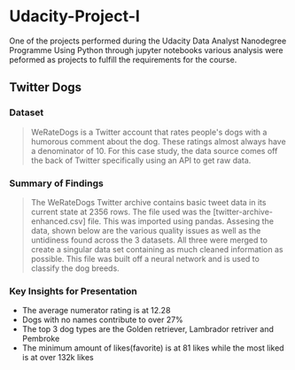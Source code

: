 # Udacity-Project-I
One of the projects performed during the Udacity Data Analyst Nanodegree Programme
Using Python through jupyter notebooks various analysis were peformed as projects to fulfill the requirements for the course.

## Twitter Dogs
### Dataset
> WeRateDogs is a Twitter account that rates people's dogs with a humorous comment about the dog. These ratings almost always have a denominator of 10.
For this case study, the data source comes off the back of Twitter specifically using an API to get raw data. 

### Summary of Findings
> The WeRateDogs Twitter archive contains basic tweet data in its current state at 2356 rows. The file used was the [twitter-archive-enhanced.csv] file. This was imported using pandas. Assesing the data, shown below are the various quality issues as well as the untidiness found across the 3 datasets. All three were merged to create a singular data set containing as much cleaned information as possible. This file was built off a neural network and is used to classify the dog breeds.

### Key Insights for Presentation
- The average numerator rating is at 12.28
- Dogs with no names contribute to over 27%
- The top 3 dog types are the Golden retriever, Lambrador retriver and Pembroke
- The minimum amount of likes(favorite) is at 81 likes while the most liked is at over 132k likes
